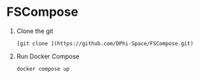 # FSCompose

1. Clone the git
   ```
   [git clone ](https://github.com/DPhi-Space/FSCompose.git)
   ```
3. Run Docker Compose
   ```
   docker compose up
   ```
